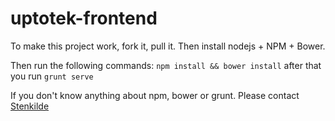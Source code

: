 # uptotek-frontend
To make this project work, fork it, pull it. Then install nodejs + NPM + Bower.

Then run the following commands:
`npm install && bower install` after that you run `grunt serve`

If you don't know anything about npm, bower or grunt. Please contact [Stenkilde](https://github.com/Stenkilde)
